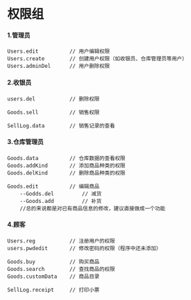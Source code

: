 # 权限组

#### 1.管理员

``` 
Users.edit			// 用户编辑权限
Users.create		// 创建用户权限（如收银员、仓库管理员等用户）
Users.adminDel		// 用户删除权限

```



#### 2.收银员

``` 
users.del			// 删除权限

Goods.sell			// 销售权限

SellLog.data		// 销售记录的查看
```



#### 3.仓库管理员

``` 
Goods.data			// 仓库数据的查看权限
Goods.addKind		// 添加商品种类的权限
Goods.delKind		// 删除商品种类的权限

Goods.edit			// 编辑商品
	--Godds.del			// 减货
	--Goods.add			// 补货
	//总的来说都是对已有商品信息的修改，建议直接做成一个功能
```

#### 4.顾客

```
Users.reg			// 注册用户的权限
users.pwdedit		// 修改密码的权限（程序中还未添加）

Goods.buy			// 购买商品
Goods.search		// 查找商品的权限
Goods.customData	// 商品目录

SellLog.receipt		// 打印小票

```







